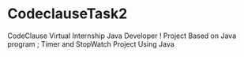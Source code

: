 # CodeclauseTask2
CodeClause Virtual Internship Java Developer ! Project Based on Java program ; Timer and StopWatch  Project Using Java
